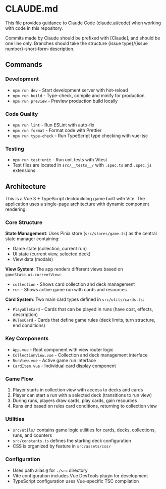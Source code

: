 # CLAUDE.md

This file provides guidance to Claude Code (claude.ai/code) when working with code in this repository.

Commits made by Claude should be prefixed with [Claude], and should be one line only.
Branches should take the structure {issue type}/{issue number}-short-form-description.

## Commands

### Development
- `npm run dev` - Start development server with hot-reload
- `npm run build` - Type-check, compile and minify for production
- `npm run preview` - Preview production build locally

### Code Quality
- `npm run lint` - Run ESLint with auto-fix
- `npm run format` - Format code with Prettier
- `npm run type-check` - Run TypeScript type checking with vue-tsc

### Testing
- `npm run test:unit` - Run unit tests with Vitest
- Test files are located in `src/__tests__/` with `.spec.ts` and `.spec.js` extensions

## Architecture

This is a Vue 3 + TypeScript deckbuilding game built with Vite. The application uses a single-page architecture with dynamic component rendering.

### Core Structure

**State Management**: Uses Pinia store (`src/stores/game.ts`) as the central state manager containing:
- Game state (collection, current run)
- UI state (current view, selected deck) 
- View data (modals)

**View System**: The app renders different views based on `gameState.ui.currentView`:
- `collection` - Shows card collection and deck management
- `run` - Shows active game run with cards and resources

**Card System**: Two main card types defined in `src/utils/cards.ts`:
- `PlayableCard` - Cards that can be played in runs (have cost, effects, description)
- `RulesCard` - Cards that define game rules (deck limits, turn structure, end conditions)

### Key Components
- `App.vue` - Root component with view router logic
- `CollectionView.vue` - Collection and deck management interface
- `RunView.vue` - Active game run interface
- `CardItem.vue` - Individual card display component

### Game Flow
1. Player starts in collection view with access to decks and cards
2. Player can start a run with a selected deck (transitions to run view)
3. During runs, players draw cards, play cards, gain resources
4. Runs end based on rules card conditions, returning to collection view

### Utilities
- `src/utils/` contains game logic utilities for cards, decks, collections, runs, and counters
- `src/constants.ts` defines the starting deck configuration
- CSS is organized by feature in `src/assets/css/`

### Configuration
- Uses path alias `@` for `./src` directory
- Vite configuration includes Vue DevTools plugin for development
- TypeScript configuration uses Vue-specific TSC compilation
